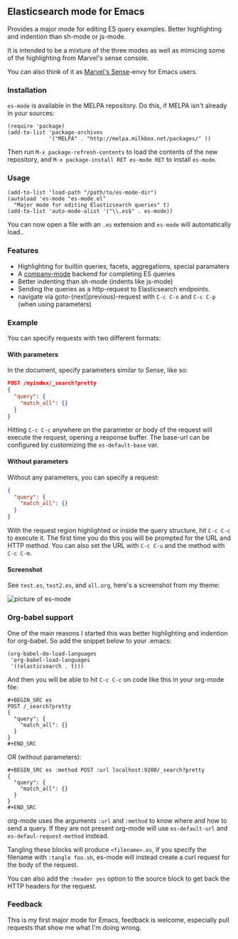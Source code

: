 ## Elasticsearch mode for Emacs

Provides a major mode for editing ES query examples. Better highlighting and
indention than sh-mode or js-mode.

It is intended to be a mixture of the three modes as well as mimicing some of
the highlighting from Marvel's sense console.

You can also think of it as
[Marvel's Sense](http://www.elasticsearch.org/guide/en/marvel/current/index.html#_sense)-envy
for Emacs users.

### Installation

`es-mode` is available in the MELPA repository. Do this, if MELPA isn't already in
your sources:

```elisp
(require 'package)
(add-to-list 'package-archives
             '("MELPA" . "http://melpa.milkbox.net/packages/" ))
```

Then run `M-x package-refresh-contents` to load the contents of the new
repository, and `M-x package-install RET es-mode RET` to install `es-mode`.

### Usage

```elisp
(add-to-list 'load-path "/path/to/es-mode-dir")
(autoload 'es-mode "es-mode.el"
  "Major mode for editing Elasticsearch queries" t)
(add-to-list 'auto-mode-alist '("\\.es$" . es-mode))
```

You can now open a file with an `.es` extension and `es-mode` will
automatically load..

### Features

- Highlighting for builtin queries, facets, aggregations, special paramaters
- A [company-mode](http://company-mode.github.io/) backend for completing ES
  queries
- Better indenting than sh-mode (indents like js-mode)
- Sending the queries as a http-request to Elasticsearch endpoints.
- navigate via goto-(next|previous)-request with `C-c C-n` and `C-c C-p` (when
  using parameters)

### Example

You can specify requests with two different formats:

#### With parameters

In the document, specify parameters similar to Sense, like so:

```json
POST /myindex/_search?pretty
{
  "query": {
    "match_all": {}
  }
}
```

Hitting `C-c C-c` anywhere on the parameter or body of the request will execute
the request, opening a response buffer. The base-url can be configured by
customizing the `es-default-base` var.

#### Without parameters

Without any parameters, you can specify a request:

```json
{
  "query": {
    "match_all": {}
  }
}
```

With the request region highlighted or inside the query structure, hit `C-c C-c`
to execute it. The first time you do this you will be prompted for the URL and
HTTP method. You can also set the URL with `C-c C-u` and the method with `C-c
C-m`.

#### Screenshot

See `test.es`, `test2.es`, and `all.org`, here's a screenshot from my theme:

![picture of es-mode](http://writequit.org/files/es-mode.png)

### Org-babel support

One of the main reasons I started this was better highlighting and indention for
org-babel. So add the snippet below to your .emacs:

```
(org-babel-do-load-languages
 'org-babel-load-languages
 '((elasticsearch . t)))
```

And then you will be able to hit `C-c C-c` on code like this in your org-mode
file:

```
#+BEGIN_SRC es
POST /_search?pretty
{
  "query": {
    "match_all": {}
  }
}
#+END_SRC
```

OR (without parameters):

```
#+BEGIN_SRC es :method POST :url localhost:9200/_search?pretty
{
  "query": {
    "match_all": {}
  }
}
#+END_SRC
```

org-mode uses the arguments `:url` and `:method` to know where and how
to send a query. If they are not present org-mode will use
`es-default-url` and `es-defaul-request-method` instead.

Tangling these blocks will produce `<filename>.es`, if you specify the filename
with `:tangle foo.sh`, es-mode will instead create a curl request for the body
of the request.

You can also add the `:header yes` option to the source block to get back the
HTTP headers for the request.

### Feedback

This is my first major mode for Emacs, feedback is welcome, especially pull
requests that show me what I'm doing wrong.
